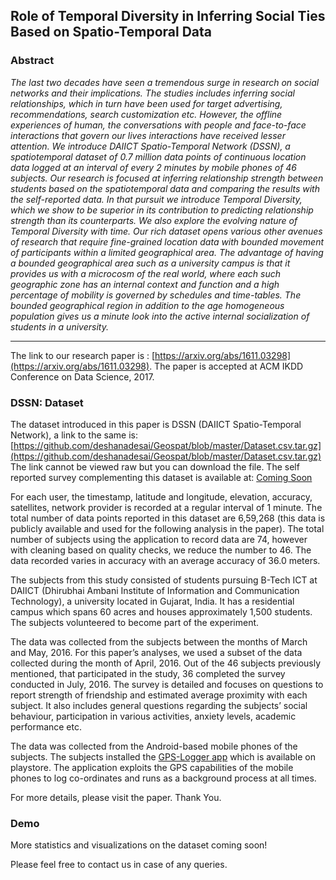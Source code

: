 ## Role of Temporal Diversity in Inferring Social Ties Based on Spatio-Temporal Data

### Abstract
*The last two decades have seen a tremendous surge in research on social networks and their implications. The studies includes inferring social relationships, which in turn have been used for target advertising, recommendations, search customization etc. However, the offline experiences of human, the conversations with people and face-to-face interactions that govern our lives interactions have received lesser attention. We introduce DAIICT Spatio-Temporal Network (DSSN), a spatiotemporal dataset of 0.7 million data points of continuous location data logged at an interval of every 2 minutes by mobile phones of 46 subjects. Our research is focused at inferring relationship strength between students based on the spatiotemporal data and comparing the results with the self-reported data. In that pursuit we  introduce Temporal Diversity, which we show to be superior in its contribution to predicting relationship strength than its counterparts. We also explore the evolving nature of Temporal Diversity with time. Our rich dataset opens various other avenues of research that require fine-grained location data with bounded movement of participants within a limited geographical area. The advantage of having a bounded geographical area such as a university campus is that it provides us with a microcosm of the real world, where each such geographic zone has an internal context and function and a high percentage of mobility is governed by schedules and time-tables. The bounded geographical region in addition to the age homogeneous population gives us a minute look into the active internal socialization of students in a university.*

---

The link to our research paper is : [https://arxiv.org/abs/1611.03298](https://arxiv.org/abs/1611.03298). The paper is accepted at ACM IKDD Conference on Data Science, 2017.

### DSSN: Dataset

The dataset introduced in this paper is DSSN (DAIICT Spatio-Temporal Network), a link to the same is: [https://github.com/deshanadesai/Geospat/blob/master/Dataset.csv.tar.gz](https://github.com/deshanadesai/Geospat/blob/master/Dataset.csv.tar.gz)
The link cannot be viewed raw but you can download the file. The self reported survey complementing this dataset is available at: [Coming Soon]()

For each user, the timestamp, latitude and longitude, elevation, accuracy, satellites, network provider is recorded at a regular interval of 1 minute. The total number of data points reported in this dataset are 6,59,268 (this data is publicly available and used for the following analysis in the paper). The total number of subjects using the application to record data are 74, however with cleaning based on quality checks, we reduce the number to 46. The data recorded varies in accuracy with an average accuracy of 36.0 meters.

The subjects from this study consisted of students pursuing B-Tech ICT at DAIICT (Dhirubhai Ambani Institute of Information and Communication Technology), a university located in Gujarat, India. It has a residential campus which spans 60 acres and houses approximately 1,500 students. The subjects volunteered to become part of the experiment.

The data was collected from the subjects between the months of March and May, 2016. For this paper’s analyses, we used a subset of the data collected during the month of April, 2016. Out of the 46 subjects previously mentioned, that participated in the study, 36 completed the survey conducted in July, 2016. The survey is detailed and focuses on questions to report strength of friendship and estimated average proximity with each subject. It also includes general questions regarding the subjects’ social behaviour, participation in various activities, anxiety levels, academic performance etc.

The data was collected from the Android-based mobile phones of the subjects. The subjects installed the [GPS-Logger app](https://play.google.com/store/apps/details?id=com.crearo.gpslogger) which is available on playstore. The application exploits the GPS capabilities of the mobile phones to log co-ordinates and runs as a background process at all times.

For more details, please visit the paper. Thank You.

### Demo

More statistics and visualizations on the dataset coming soon!

Please feel free to contact us in case of any queries.
